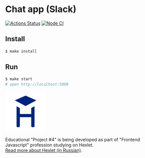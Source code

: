 # Chat app (Slack)

[![Actions Status](https://github.com/ushachev/frontend-project-lvl4/workflows/hexlet-check/badge.svg)](https://github.com/ushachev/frontend-project-lvl4/actions)
[![Node CI](https://github.com/ushachev/frontend-project-lvl4/actions/workflows/nodejs.yml/badge.svg)](https://github.com/ushachev/frontend-project-lvl4/actions/workflows/nodejs.yml)

## Install

```sh
$ make install
```

## Run

```sh
$ make start
# open http://localhost:5000
```

[![Hexlet Ltd. logo](https://raw.githubusercontent.com/Hexlet/assets/master/images/hexlet_logo128.png)](https://ru.hexlet.io/pages/about?utm_source=github&utm_medium=link&utm_campaign=frontend-project-lvl4)

Educational "Project #4" is being developed as part of "Frontend Javascript" profession studying on Hexlet.  
[Read more about Hexlet (in Russian)](https://ru.hexlet.io/pages/about?utm_source=github&utm_medium=link&utm_campaign=frontend-project-lvl4).
